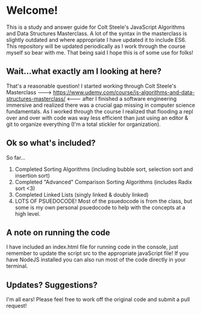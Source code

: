 # Welcome! 
This is a study and answer guide for Colt Steele's JavaScript Algorithms and Data Structures Masterclass. A lot of the syntax in the masterclass is slightly outdated and where appropriate I have updated it to include ES6. This repository will be updated periodically as I work through the course myself so bear with me. That being said I hope this is of some use for folks! 

## Wait...what exactly am I looking at here?
That's a reasonable question! I started working through Colt Steele's Masterclass ---> https://www.udemy.com/course/js-algorithms-and-data-structures-masterclass/ <--- after I finished a software engineering immersive and realized there was a crucial gap missing in computer science fundamentals. As I worked through the course I realized that flooding a repl over and over with code was way less efficient than just using an editor & git to organize everything (I'm a total stickler for organization).

## Ok so what's included?
So far...
1. Completed Sorting Algorithms (including bubble sort, selection sort and insertion sort)
2. Completed "Advanced" Comparison Sorting Algorithms (includes Radix sort <3)
3. Completed Linked Lists (singly linked & doubly linked)
4. LOTS OF PSUEDOCODE! Most of the psuedocode is from the class, but some is my own personal psuedocode to help with the     concepts at a high level. 

## A note on running the code 
I have included an index.html file for running code in the console, just remember to update the script src to the appropriate javaScript file! If you have NodeJS installed you can also run most of the code directly in your terminal. 

## Updates? Suggestions?
I'm all ears! Please feel free to work off the original code and submit a pull request! 
